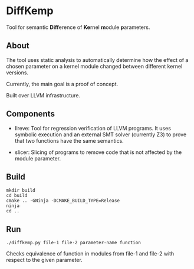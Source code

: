 # DiffKemp

Tool for semantic **Diff**erence of **Ke**rnel **m**odule **p**arameters.

## About
The tool uses static analysis to automatically determine how the effect of
a chosen parameter on a kernel module changed between different kernel versions.

Currently, the main goal is a proof of concept.

Built over LLVM infrastructure.

## Components
* llreve: Tool for regression verification of LLVM programs. It uses symbolic
  execution and an external SMT solver (currently Z3) to prove that two
  functions have the same semantics.

* slicer: Slicing of programs to remove code that is not affected by the module
  parameter.

## Build
	mkdir build
	cd build
	cmake .. -GNinja -DCMAKE_BUILD_TYPE=Release
    ninja
    cd ..

## Run
    ./diffkemp.py file-1 file-2 parameter-name function

Checks equivalence of function in modules from file-1 and file-2 with respect to
the given parameter.

